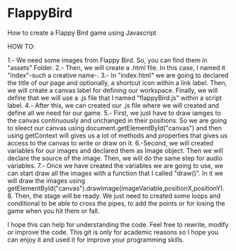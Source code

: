 # FlappyBird
How to create a Flappy Bird game using Javascript

HOW TO: 

1.- We need some images from Flappy Bird. So, you can find them in "assets" Folder.
2.- Then, we will create a .html file. In this case, I named it "index"-such a creative name-.
3.- In "index.html" we are going to declared the title of our page and optionally, a shortcut icon within a link label. Then, we will create a canvas label for defining our workspace. Finally, we will define that we will use a .js file that I named "flappyBird.js" within a script label.
4.- After this, we can created our .js file where we will created and define all we need for our game.
5.- First, we just have to draw iamges to the canvas continuously and unchanged in their positions. So we are going to sleect our canvas using document.getElementById("canvas") and then using getContext will gives us a lot of methods and properties that gives us access to the canvas to write or draw on it.
6.-Second, we will created variables for our images and declared them as Image object. Then we will declare the source of the image. Then, we will do the same step for audio variables.
7.- Once we have created the variables we are going to use, we can start draw all the images with a function that I called "draw()". In it we will draw the images using getElementById("canvas").drawImage(imageVariable,positionX,positionY). 
8. Then, the stage will be ready. We just need to created some loops and conditional to be able to cross the pipes, to add the points or for losing the game when you hit them or fall.

I hope this can help for understanding the code. Feel free to rewrite, modify or improve the code. This git is only for academic reasons so I hope you can enjoy it and used it for improve your programming skills.
